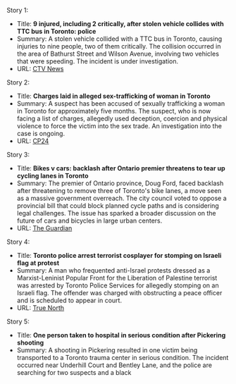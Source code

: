 Story 1:
- Title: **9 injured, including 2 critically, after stolen vehicle collides with TTC bus in Toronto: police**
- Summary: A stolen vehicle collided with a TTC bus in Toronto, causing injuries to nine people, two of them critically. The collision occurred in the area of Bathurst Street and Wilson Avenue, involving two vehicles that were speeding. The incident is under investigation.
- URL: [CTV News](https://toronto.ctvnews.ca/8-injured-including-2-critically-after-stolen-vehicle-collides-with-ttc-bus-in-north-york-police-1.7113676)

Story 2:
- Title: **Charges laid in alleged sex-trafficking of woman in Toronto**
- Summary: A suspect has been accused of sexually trafficking a woman in Toronto for approximately five months. The suspect, who is now facing a list of charges, allegedly used deception, coercion and physical violence to force the victim into the sex trade. An investigation into the case is ongoing.
- URL: [CP24](https://www.cp24.com/local/toronto/2024/11/17/charges-laid-in-alleged-sex-trafficking-of-woman-in-toronto/)

Story 3:
- Title: **Bikes v cars: backlash after Ontario premier threatens to tear up cycling lanes in Toronto**
- Summary: The premier of Ontario province, Doug Ford, faced backlash after threatening to remove three of Toronto's bike lanes, a move seen as a massive government overreach. The city council voted to oppose a provincial bill that could block planned cycle paths and is considering legal challenges. The issue has sparked a broader discussion on the future of cars and bicycles in large urban centers.
- URL: [The Guardian](https://www.theguardian.com/world/2024/nov/18/ontario-toronto-bike-lanes)

Story 4:
- Title: **Toronto police arrest terrorist cosplayer for stomping on Israeli flag at protest**
- Summary: A man who frequented anti-Israel protests dressed as a Marxist-Leninist Popular Front for the Liberation of Palestine terrorist was arrested by Toronto Police Services for allegedly stomping on an Israeli flag. The offender was charged with obstructing a peace officer and is scheduled to appear in court.
- URL: [True North](https://tnc.news/2024/11/15/tps-arrest-terrorist-israeli-flag-protest1/)

Story 5:
- Title: **One person taken to hospital in serious condition after Pickering shooting**
- Summary: A shooting in Pickering resulted in one victim being transported to a Toronto trauma center in serious condition. The incident occurred near Underhill Court and Bentley Lane, and the police are searching for two suspects and a black